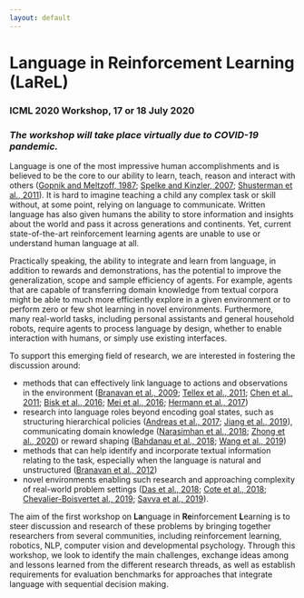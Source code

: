 ```yaml
---
layout: default
---
```


# **Language in Reinforcement Learning (LaReL)**

### ICML 2020 Workshop, 17 or 18 July 2020

### _The workshop will take place virtually due to COVID-19 pandemic._ 


Language is one of the most impressive human accomplishments and is believed to be the core to our ability to learn, teach, reason and interact with others ([Gopnik and Meltzoff, 1987](http://ilabs.washington.edu/meltzoff/pdf/87Gopnik_Meltzoff_ChildDev.pdf); [Spelke and Kinzler, 2007](http://inst.cs.berkeley.edu/~cs182/sp08/readings/SpelkeKinzler07.pdf); [Shusterman et al., 2011](https://www.ncbi.nlm.nih.gov/pubmed/21665199)). It is hard to imagine teaching a child any complex task or skill without, at some point, relying on language to communicate. Written language has also given humans the ability to store information and insights about the world and pass it across generations and continents. Yet, current state-of-the-art reinforcement learning agents are unable to use or understand human language at all. 

Practically speaking, the ability to integrate and learn from language, in addition to rewards and demonstrations, has the potential to improve the generalization, scope and sample efficiency of agents. For example, agents that are capable of transferring domain knowledge from textual corpora might be able to much more efficiently explore in a given environment or to perform zero or few shot learning in novel environments. Furthermore, many real-world tasks, including personal assistants and general household robots, require agents to process language by design, whether to enable interaction with humans, or simply use existing interfaces. 

To support this emerging field of research, we are interested in fostering the discussion around:
* methods that can effectively link language to actions and observations in the environment 
([Branavan et al., 2009](https://people.csail.mit.edu/regina/my_papers/RL.pdf); [Tellex et al., 2011](https://www.aaai.org/ocs/index.php/AAAI/AAAI11/paper/viewFile/3623/4113); [Chen et al., 2011](http://www.cs.utexas.edu/users/ml/papers/chen.aaai11.pdf); [Bisk et al., 2016](https://yonatanbisk.com/papers/2016-NAACL.pdf); 
[Mei et al., 2016](https://arxiv.org/abs/1506.04089); [Hermann et al., 2017](https://arxiv.org/abs/1706.06551)) 
* research into language roles beyond encoding goal states, such as structuring hierarchical policies ([Andreas et al., 2017](https://arxiv.org/abs/1611.01796); [Jiang et al., 2019](https://arxiv.org/abs/1906.07343)), 
communicating domain knowledge ([Narasimhan et al., 2018](https://arxiv.org/abs/1708.00133); [Zhong et al., 2020](https://arxiv.org/abs/1910.08210))
 or reward shaping ([Bahdanau et al., 2018](https://arxiv.org/abs/1806.01946); [Wang et al., 2019](https://arxiv.org/abs/1811.10092)) 
* methods that can help identify and incorporate textual information relating to the task, especially when the language is natural and unstructured ([Branavan et al., 2012](https://arxiv.org/abs/1401.5390))
* novel environments enabling such research and approaching complexity of real-world problem settings 
([Das et al., 2018](https://arxiv.org/abs/1711.11543); [Cote et al., 2018](https://arxiv.org/abs/1806.11532); [Chevalier-Boisvertet al., 2019](https://arxiv.org/abs/1810.08272); [Savva et al., 2019](https://arxiv.org/abs/1904.01201)).

The aim of the first workshop on **La**nguage in **Re**inforcement **L**earning is to steer discussion and research of these problems by bringing together researchers from several communities, including reinforcement learning, robotics, NLP, computer vision and developmental psychology. Through this workshop, we look to identify the main challenges, exchange ideas among and lessons learned from the different research threads, as well as establish requirements for evaluation benchmarks for approaches that integrate language with sequential decision making.






